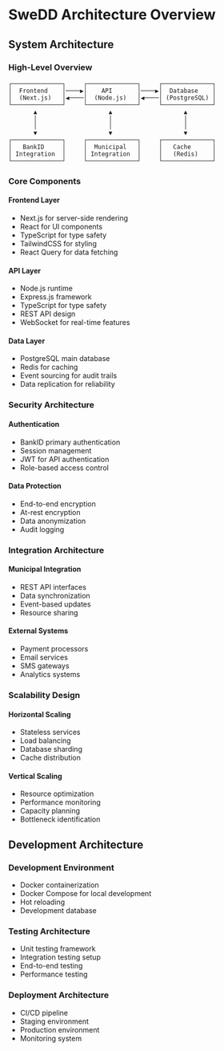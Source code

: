 # SweDD Architecture Overview

## System Architecture

### High-Level Overview
```ascii
┌──────────────┐     ┌──────────────┐     ┌──────────────┐
│  Frontend    │────▶│    API       │────▶│  Database    │
│  (Next.js)   │◀────│  (Node.js)   │◀────│ (PostgreSQL) │
└──────────────┘     └──────────────┘     └──────────────┘
       ▲                    ▲                    ▲
       │                    │                    │
       │                    │                    │
       ▼                    ▼                    ▼
┌──────────────┐     ┌──────────────┐     ┌──────────────┐
│   BankID     │     │  Municipal   │     │   Cache      │
│ Integration  │     │ Integration  │     │   (Redis)    │
└──────────────┘     └──────────────┘     └──────────────┘
```

### Core Components

#### Frontend Layer
- Next.js for server-side rendering
- React for UI components
- TypeScript for type safety
- TailwindCSS for styling
- React Query for data fetching

#### API Layer
- Node.js runtime
- Express.js framework
- TypeScript for type safety
- REST API design
- WebSocket for real-time features

#### Data Layer
- PostgreSQL main database
- Redis for caching
- Event sourcing for audit trails
- Data replication for reliability

### Security Architecture

#### Authentication
- BankID primary authentication
- Session management
- JWT for API authentication
- Role-based access control

#### Data Protection
- End-to-end encryption
- At-rest encryption
- Data anonymization
- Audit logging

### Integration Architecture

#### Municipal Integration
- REST API interfaces
- Data synchronization
- Event-based updates
- Resource sharing

#### External Systems
- Payment processors
- Email services
- SMS gateways
- Analytics systems

### Scalability Design

#### Horizontal Scaling
- Stateless services
- Load balancing
- Database sharding
- Cache distribution

#### Vertical Scaling
- Resource optimization
- Performance monitoring
- Capacity planning
- Bottleneck identification

## Development Architecture

### Development Environment
- Docker containerization
- Docker Compose for local development
- Hot reloading
- Development database

### Testing Architecture
- Unit testing framework
- Integration testing setup
- End-to-end testing
- Performance testing

### Deployment Architecture
- CI/CD pipeline
- Staging environment
- Production environment
- Monitoring system

